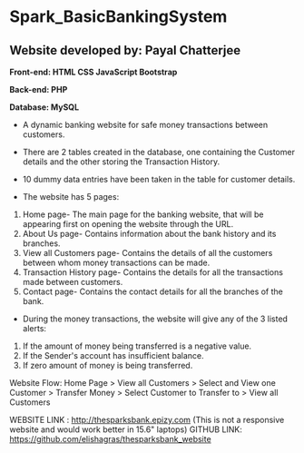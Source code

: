 # **Spark_BasicBankingSystem**
## Website developed by: Payal Chatterjee

**Front-end: HTML CSS JavaScript Bootstrap**

**Back-end: PHP**

**Database: MySQL**  


- A dynamic banking website for safe money transactions between customers.

- There are 2 tables created in the database, one containing the Customer details and the other storing the Transaction History.

- 10 dummy data entries have been taken in the table for customer details.  

- The website has 5 pages:
1. Home page- The main page for the banking website, that will be appearing first on opening the website through the URL.
2. About Us page- Contains information about the bank history and its branches.
3. View all Customers page- Contains the details of all the customers between whom money transactions can be made.
4. Transaction History page- Contains the details for all the transactions made between customers.
5. Contact page- Contains the contact details for all the branches of the bank.

- During the money transactions, the website will give any of the 3 listed alerts:

1. If the amount of money being transferred is a negative value.
2. If the Sender's account has insufficient balance.
3. If zero amount of money is being transferred.

Website Flow: Home Page > View all Customers > Select and View one Customer > Transfer Money > Select Customer to Transfer to > View all Customers

WEBSITE LINK : http://thesparksbank.epizy.com (This is not a responsive website and would work better in 15.6" laptops) GITHUB LINK: https://github.com/elishagras/thesparksbank_website
